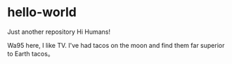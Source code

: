 # hello-world
Just another repository
Hi Humans!

Wa95 here, I like TV.
I've had tacos on the moon and find them far superior to Earth tacos。
